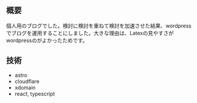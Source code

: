 ## 概要
個人用のブログでした。検討に検討を重ねて検討を加速させた結果、wordpressでブログを運用することにしました。大きな理由は、Latexの見やすさがwordpressのがよかったためです。

## 技術
- astro
- cloudflare
- xdomain
- react, typescript

